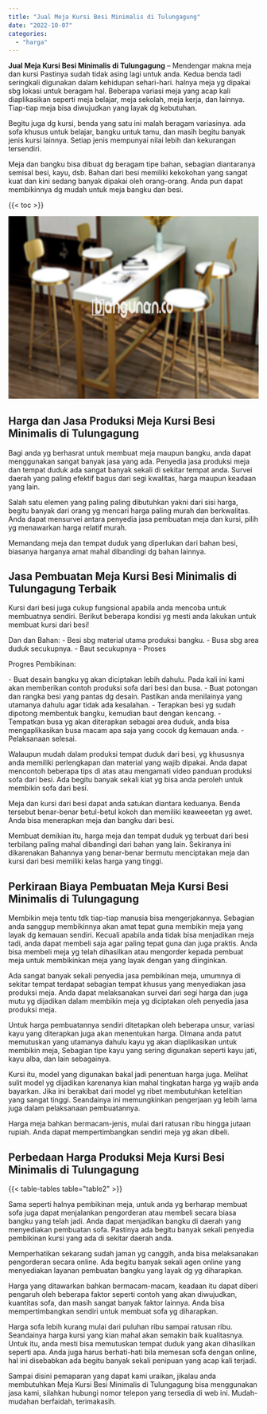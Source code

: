 ```yaml
---
title: "Jual Meja Kursi Besi Minimalis di Tulungagung"
date: "2022-10-07"
categories: 
  - "harga"
---
```


**Jual Meja Kursi Besi Minimalis di Tulungagung** – Mendengar makna meja dan kursi Pastinya sudah tidak asing lagi untuk anda. Kedua benda tadi seringkali digunakan dalam kehidupan sehari-hari. halnya meja yg dipakai sbg lokasi untuk beragam hal. Beberapa variasi meja yang acap kali diaplikasikan seperti meja belajar, meja sekolah, meja kerja, dan lainnya. Tiap-tiap meja bisa diwujudkan yang layak dg kebutuhan.

Begitu juga dg kursi, benda yang satu ini malah beragam variasinya. ada sofa khusus untuk belajar, bangku untuk tamu, dan masih begitu banyak jenis kursi lainnya. Setiap jenis mempunyai nilai lebih dan kekurangan tersendiri.

Meja dan bangku bisa dibuat dg beragam tipe bahan, sebagian diantaranya semisal besi, kayu, dsb. Bahan dari besi memiliki kekokohan yang sangat kuat dan kini sedang banyak dipakai oleh orang-orang. Anda pun dapat membikinnya dg mudah untuk meja bangku dan besi.

{{< toc >}}

![Jual Meja Kursi Besi Minimalis di Tulungagung](/images/jual-meja-besi-murah26.png)

## Harga dan Jasa Produksi Meja Kursi Besi Minimalis di Tulungagung

Bagi anda yg berhasrat untuk membuat meja maupun bangku, anda dapat menggunakan sangat banyak jasa yang ada. Penyedia jasa produksi meja dan tempat duduk ada sangat banyak sekali di sekitar tempat anda. Survei daerah yang paling efektif bagus dari segi kwalitas, harga maupun keadaan yang lain.

Salah satu elemen yang paling paling dibutuhkan yakni dari sisi harga, begitu banyak dari orang yg mencari harga paling murah dan berkwalitas. Anda dapat mensurvei antara penyedia jasa pembuatan meja dan kursi, pilih yg menawarkan harga relatif murah.

Memandang meja dan tempat duduk yang diperlukan dari bahan besi, biasanya harganya amat mahal dibandingi dg bahan lainnya.

## Jasa Pembuatan Meja Kursi Besi Minimalis di Tulungagung Terbaik

Kursi dari besi juga cukup fungsional apabila anda mencoba untuk membuatnya sendiri. Berikut beberapa kondisi yg mesti anda lakukan untuk membuat kursi dari besi!

Dan dan Bahan: - Besi sbg material utama produksi bangku. - Busa sbg area duduk secukupnya. - Baut secukupnya - Proses

Progres Pembikinan:

\- Buat desain bangku yg akan diciptakan lebih dahulu. Pada kali ini kami akan memberikan contoh produksi sofa dari besi dan busa. - Buat potongan dan rangka besi yang pantas dg desain. Pastikan anda menilainya yang utamanya dahulu agar tidak ada kesalahan. - Terapkan besi yg sudah dipotong membentuk bangku, kemudian baut dengan kencang. - Tempatkan busa yg akan diterapkan sebagai area duduk, anda bisa mengaplikasikan busa macam apa saja yang cocok dg kemauan anda. - Pelaksanaan selesai.

Walaupun mudah dalam produksi tempat duduk dari besi, yg khususnya anda memiliki perlengkapan dan material yang wajib dipakai. Anda dapat mencontoh beberapa tips di atas atau mengamati video panduan produksi sofa dari besi. Ada begitu banyak sekali kiat yg bisa anda peroleh untuk membikin sofa dari besi.

Meja dan kursi dari besi dapat anda satukan diantara keduanya. Benda tersebut benar-benar betul-betul kokoh dan memiliki keaweeetan yg awet. Anda bisa menerapkan meja dan bangku dari besi.

Membuat demikian itu, harga meja dan tempat duduk yg terbuat dari besi terbilang paling mahal dibandingi dari bahan yang lain. Sekiranya ini dikarenakan Bahannya yang benar-benar bermutu menciptakan meja dan kursi dari besi memiliki kelas harga yang tinggi.

## Perkiraan Biaya Pembuatan Meja Kursi Besi Minimalis di Tulungagung

Membikin meja tentu tdk tiap-tiap manusia bisa mengerjakannya. Sebagian anda sanggup membikinnya akan amat tepat guna membikin meja yang layak dg kemauan sendiri. Kecuali apabila anda tidak bisa menjadikan meja tadi, anda dapat membeli saja agar paling tepat guna dan juga praktis. Anda bisa membeli meja yg telah dihasilkan atau mengorder kepada pembuat meja untuk membikinkan meja yang layak dengan yang diinginkan.

Ada sangat banyak sekali penyedia jasa pembikinan meja, umumnya di sekitar tempat terdapat sebagian tempat khusus yang menyediakan jasa produksi meja. Anda dapat melaksanakan survei dari segi harga dan juga mutu yg dijadikan dalam membikin meja yg diciptakan oleh penyedia jasa produksi meja.

Untuk harga pembuatannya sendiri ditetapkan oleh beberapa unsur, variasi kayu yang diterapkan juga akan menentukan harga. Dimana anda patut memutuskan yang utamanya dahulu kayu yg akan diaplikasikan untuk membikin meja, Sebagian tipe kayu yang sering digunakan seperti kayu jati, kayu alba, dan lain sebagainya.

Kursi itu, model yang digunakan bakal jadi penentuan harga juga. Melihat sulit model yg dijadikan karenanya kian mahal tingkatan harga yg wajib anda bayarkan. Jika ini berakibat dari model yg ribet membutuhkan ketelitian yang sangat tinggi. Seandainya ini memungkinkan pengerjaan yg lebih lama juga dalam pelaksanaan pembuatannya.

Harga meja bahkan bermacam-jenis, mulai dari ratusan ribu hingga jutaan rupiah. Anda dapat mempertimbangkan sendiri meja yg akan dibeli.

## Perbedaan Harga Produksi Meja Kursi Besi Minimalis di Tulungagung

{{< table-tables table="table2" >}}

Sama seperti halnya pembikinan meja, untuk anda yg berharap membuat sofa juga dapat menjalankan pengorderan atau membeli secara biasa bangku yang telah jadi. Anda dapat menjadikan bangku di daerah yang menyediakan pembuatan sofa. Pastinya ada begitu banyak sekali penyedia pembikinan kursi yang ada di sekitar daerah anda.

Memperhatikan sekarang sudah jaman yg canggih, anda bisa melaksanakan pengorderan secara online. Ada begitu banyak sekali agen online yang menyediakan layanan pembuatan bangku yang layak dg yg diharapkan.

Harga yang ditawarkan bahkan bermacam-macam, keadaan itu dapat diberi pengaruh oleh beberapa faktor seperti contoh yang akan diwujudkan, kuantitas sofa, dan masih sangat banyak faktor lainnya. Anda bisa mempertimbangkan sendiri untuk membuat sofa yg diharapkan.

Harga sofa lebih kurang mulai dari puluhan ribu sampai ratusan ribu. Seandainya harga kursi yang kian mahal akan semakin baik kualitasnya. Untuk itu, anda mesti bisa memutuskan tempat duduk yang akan dihasilkan seperti apa. Anda juga harus berhati-hati bila memesan sofa dengan online, hal ini disebabkan ada begitu banyak sekali penipuan yang acap kali terjadi.

Sampai disini pemaparan yang dapat kami uraikan, jikalau anda membutuhkan Meja Kursi Besi Minimalis di Tulungagung bisa menggunakan jasa kami, silahkan hubungi nomor telepon yang tersedia di web ini. Mudah-mudahan berfaidah, terimakasih.
